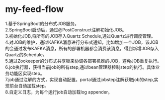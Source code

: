 # my-feed-flow
1.基于SpringBoot的分布式JOB服务。</br>
2.SpringBoot启动后，通过@PostConstruct注解初始化JOB。</br>
3.初始化JOB,将所有的JOB存入Quartz Schedule,通过Quartz进行调度管理。</br>
4.对JOB的维护，通过KAFKA消息进行分布式通知，比如增加一个JOB，该JOB的会通过发布KAFKA消息，所有的部署机器都会消费该消息，得到新增JOB存入Quartz的Schedule。</br>
5.通过Zookeeper的分布式共享锁来协调各部署机器的JOB，避免JOB重复执行。</br>
6.job执行器，获得当前job的所有step,通过bean管理器控制step的执行。具体业务功能区实现step。</br>
7.job通过注解的方式，实现自动配置。portal通过jobstep注解获取job的step,实现前台自动加载step。</br>
8.自定义日志，为每个运行job自动加载log appender。
